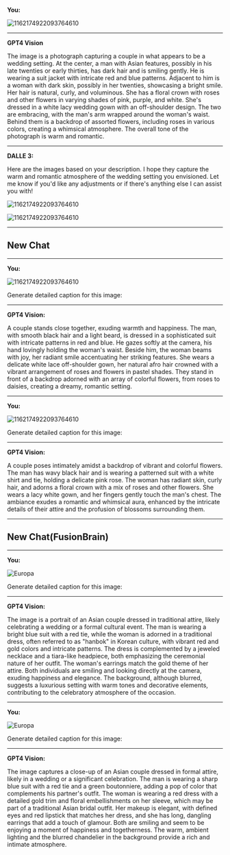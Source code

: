 **You:**

![1162174922093764610](/Data/1162174922093764610-dalle3-0.jpg)

------------------

**GPT4 Vision**

The image is a photograph capturing a couple in what appears to be a wedding setting. At the center, a man with Asian features, possibly in his late twenties or early thirties, has dark hair and is smiling gently. He is wearing a suit jacket with intricate red and blue patterns. Adjacent to him is a woman with dark skin, possibly in her twenties, showcasing a bright smile. Her hair is natural, curly, and voluminous. She has a floral crown with roses and other flowers in varying shades of pink, purple, and white. She's dressed in a white lacy wedding gown with an off-shoulder design. The two are embracing, with the man's arm wrapped around the woman's waist. Behind them is a backdrop of assorted flowers, including roses in various colors, creating a whimsical atmosphere. The overall tone of the photograph is warm and romantic.

------------------

**DALLE 3:**

Here are the images based on your description. I hope they capture the warm and romantic atmosphere of the wedding setting you envisioned. Let me know if you'd like any adjustments or if there's anything else I can assist you with!


![1162174922093764610](/Data/1162174922093764610-dalle3-1.png)

![1162174922093764610](/Data/1162174922093764610-dalle3-2.png)

------------------

## New Chat

------------------

**You:**

![1162174922093764610](/Data/1162174922093764610-dalle3-1.png)

Generate detailed caption for this image:

------------------

**GPT4 Vision:**

A couple stands close together, exuding warmth and happiness. The man, with smooth black hair and a light beard, is dressed in a sophisticated suit with intricate patterns in red and blue. He gazes softly at the camera, his hand lovingly holding the woman's waist. Beside him, the woman beams with joy, her radiant smile accentuating her striking features. She wears a delicate white lace off-shoulder gown, her natural afro hair crowned with a vibrant arrangement of roses and flowers in pastel shades. They stand in front of a backdrop adorned with an array of colorful flowers, from roses to daisies, creating a dreamy, romantic setting.

------------------

**You:**

![1162174922093764610](/Data/1162174922093764610-dalle3-2.png)

Generate detailed caption for this image:

------------------

**GPT4 Vision:**

A couple poses intimately amidst a backdrop of vibrant and colorful flowers. The man has wavy black hair and is wearing a patterned suit with a white shirt and tie, holding a delicate pink rose. The woman has radiant skin, curly hair, and adorns a floral crown with a mix of roses and other flowers. She wears a lacy white gown, and her fingers gently touch the man's chest. The ambiance exudes a romantic and whimsical aura, enhanced by the intricate details of their attire and the profusion of blossoms surrounding them.

------------------

## New Chat(FusionBrain)

------------------

**You:**

![Europa](/Data/1162174922093764610-FusionBrain-1.png)

Generate detailed caption for this image:

------------------

**GPT4 Vision:**

The image is a portrait of an Asian couple dressed in traditional attire, likely celebrating a wedding or a formal cultural event. The man is wearing a bright blue suit with a red tie, while the woman is adorned in a traditional dress, often referred to as "hanbok" in Korean culture, with vibrant red and gold colors and intricate patterns. The dress is complemented by a jeweled necklace and a tiara-like headpiece, both emphasizing the ceremonial nature of her outfit. The woman's earrings match the gold theme of her attire. Both individuals are smiling and looking directly at the camera, exuding happiness and elegance. The background, although blurred, suggests a luxurious setting with warm tones and decorative elements, contributing to the celebratory atmosphere of the occasion.

------------------

**You:**

![Europa](/Data/1162174922093764610-FusionBrain-2.png)

Generate detailed caption for this image:

------------------

**GPT4 Vision:**

The image captures a close-up of an Asian couple dressed in formal attire, likely in a wedding or a significant celebration. The man is wearing a sharp blue suit with a red tie and a green boutonniere, adding a pop of color that complements his partner's outfit. The woman is wearing a red dress with a detailed gold trim and floral embellishments on her sleeve, which may be part of a traditional Asian bridal outfit. Her makeup is elegant, with defined eyes and red lipstick that matches her dress, and she has long, dangling earrings that add a touch of glamour. Both are smiling and seem to be enjoying a moment of happiness and togetherness. The warm, ambient lighting and the blurred chandelier in the background provide a rich and intimate atmosphere.